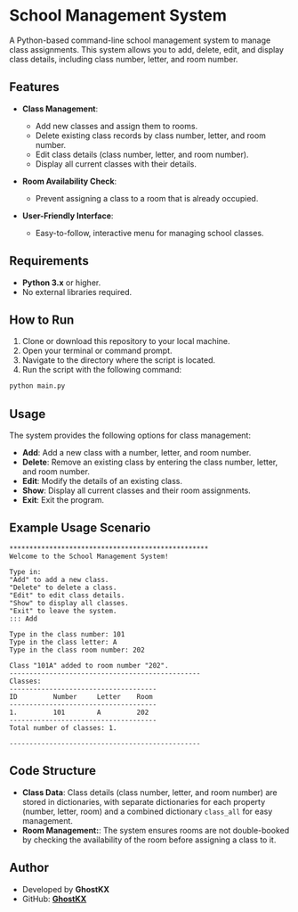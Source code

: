 # School Management System

A Python-based command-line school management system to manage class assignments. This system allows you to add, delete, edit, and display class details, including class number, letter, and room number.

## Features

- **Class Management**:  
  - Add new classes and assign them to rooms.  
  - Delete existing class records by class number, letter, and room number.  
  - Edit class details (class number, letter, and room number).  
  - Display all current classes with their details.

- **Room Availability Check**:  
  - Prevent assigning a class to a room that is already occupied.

- **User-Friendly Interface**:  
  - Easy-to-follow, interactive menu for managing school classes.

## Requirements

- **Python 3.x** or higher.  
- No external libraries required.  

## How to Run

1. Clone or download this repository to your local machine.  
2. Open your terminal or command prompt.  
3. Navigate to the directory where the script is located.  
4. Run the script with the following command:  

```bash
python main.py
```

## Usage

The system provides the following options for class management:

- **Add**: Add a new class with a number, letter, and room number.
- **Delete**: Remove an existing class by entering the class number, letter, and room number.
- **Edit**: Modify the details of an existing class.
- **Show**: Display all current classes and their room assignments.
- **Exit**: Exit the program.

## Example Usage Scenario
```
**************************************************
Welcome to the School Management System!

Type in:
"Add" to add a new class.
"Delete" to delete a class.
"Edit" to edit class details.
"Show" to display all classes.
"Exit" to leave the system.
::: Add

Type in the class number: 101
Type in the class letter: A
Type in the class room number: 202

Class "101A" added to room number "202".
------------------------------------------------
Classes:
-------------------------------------
ID         Number     Letter    Room
-------------------------------------
1.         101        A         202
-------------------------------------
Total number of classes: 1.

------------------------------------------------
```

## Code Structure 

- **Class Data**: Class details (class number, letter, and room number) are stored in dictionaries, with separate dictionaries for each property (number, letter, room) and a combined dictionary ```class_all``` for easy management.
- **Room Management:**: The system ensures rooms are not double-booked by checking the availability of the room before assigning a class to it.

## Author

- Developed by **GhostKX**
- GitHub: **[GhostKX](https://github.com/GhostKX/School-Management-System)**

